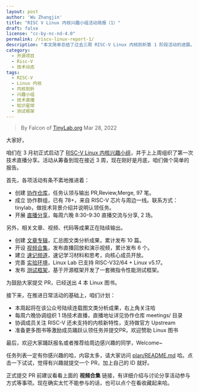 ```yaml
---
layout: post
author: 'Wu Zhangjin'
title: "RISC V Linux 内核兴趣小组活动简报（1）"
draft: false
license: "cc-by-nc-nd-4.0"
permalink: /riscv-linux-report-1/
description: "本文简单总结了过去三周 RISC-V Linux 内核剖析第 1 阶段活动的进展。"
category:
  - 开源项目
  - Risc-V
  - 技术动态
tags:
  - RISC-V
  - Linux 内核
  - 内核剖析
  - 兴趣小组
  - 技术直播
  - 知识星球
  - 测试框架
---
```


> By Falcon of [TinyLab.org][1]
> Mar 28, 2022

大家好，

咱们在 3 月初正式启动了 [RISC-V Linux 内核兴趣小组](https://tinylab.org/riscv-linux-analyse/)，并于上上周组织了第一次技术直播分享。活动从筹备到现在接近 3 周，现在刚好是月底，咱们做个简单的报告。

首先，各项活动有条不紊地推进着：


* 创建 [协作仓库](https://gitee.com/tinylab/riscv-linux)，任务认领与输出 PR,Review,Merge, 97 笔。
* 成立 协作群组，已有 78+，来自 RISC-V 芯片与周边一线。联系方式：tinylab，做技术背景介绍并说明认领任务。
* 开展 [直播分享](https://gitee.com/tinylab/riscv-linux/tree/master/meeting)，每周六晚 8:30-9:30 直播交流与分享, 2 场。

另外，相关文章、视频、代码等成果正在陆续输出。

* 创建 [文章专辑](https://tinylab.org/riscv-linux)，汇总图文类分析成果，累计发布 10 篇。
* 开设 [视频合集](https://www.cctalk.com/m/group/90251209)，发布直播回放和演示视频，累计发布 6 个。
* 建立 [速记频道](https://t.zsxq.com/uB2vJyF)，速记学习材料和思考，向核心成员开放。
* 完善 [实验环境](https://tinylab.org/linux-lab-disk)，Linux Lab 已支持 RISC-V32/64 + Linux v5.17。
* 发布 [测试框架](https://gitee.com/tinylab/riscv-linux/tree/master/test/microbench)，基于开源框架开发了一套微指令性能测试框架。


为鼓励大家提交 PR，已经送出 4 本 Linux 图书。

接下来，在推进日常活动的基础上，咱们计划：

* 本周起将在该公众号陆续连载图文类分析成果，右上角关注哈
* 每周六晚协调组织 1 场技术直播，直播地址详见协作仓库 meetings/ 目录
* 协调成员关注 RISC-V 还未支持的内核新特性，支持做官方 Upstream
* 准备更多图书等激励成员踊跃认领任务并提交PR，欢迎赞助 Linux 图书

最后，欢迎大家踊跃报名或者推荐给周边感兴趣的同学，Welcome~

任务列表一定有你感兴趣的哈，内容太多，请大家访问 [plan/README.md](https://gitee.com/tinylab/riscv-linux/tree/master/plan) 哈。点击一下试试，觉得有兴趣就提交一个 PR，加上自己的 ID 就好。

正式提交 PR 前建议看看上面的 **视频合集** 链接，有详细介绍与讨论分享活动参与方式等事项。现在确实太忙不能参与的话，也可以点个在看收藏起来哈。

[1]: https://tinylab.org
